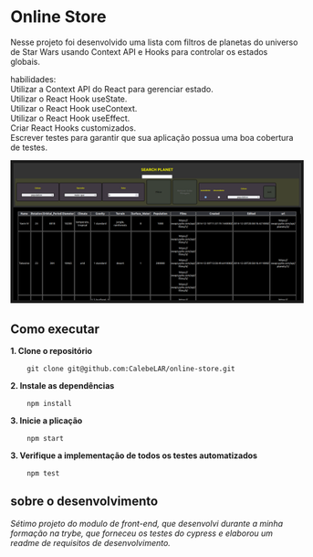 # Online Store 
Nesse projeto foi desenvolvido uma lista com filtros de planetas do universo de Star Wars usando Context API e Hooks para controlar os estados globais.  

habilidades:  
Utilizar a Context API do React para gerenciar estado.  
Utilizar o React Hook useState.  
Utilizar o React Hook useContext.  
Utilizar o React Hook useEffect.  
Criar React Hooks customizados.  
Escrever testes para garantir que sua aplicação possua uma boa cobertura de testes.  

<div align="center">
    <img src="./starWars.png" border="5px">
</div>


## Como executar  
**1. Clone o repositório**  
```shell
    git clone git@github.com:CalebeLAR/online-store.git  
```

**2. Instale as dependências**  
```shell
    npm install  
```

**3. Inicie a plicação**  
```shell
    npm start 
```

**3. Verifique a implementação de todos os testes automatizados**  
```shell
    npm test  
```

## sobre o desenvolvimento
_Sétimo projeto do modulo de front-end, que desenvolvi durante a minha formação na trybe, que forneceu os testes do cypress e elaborou um readme de requisitos de desenvolvimento._